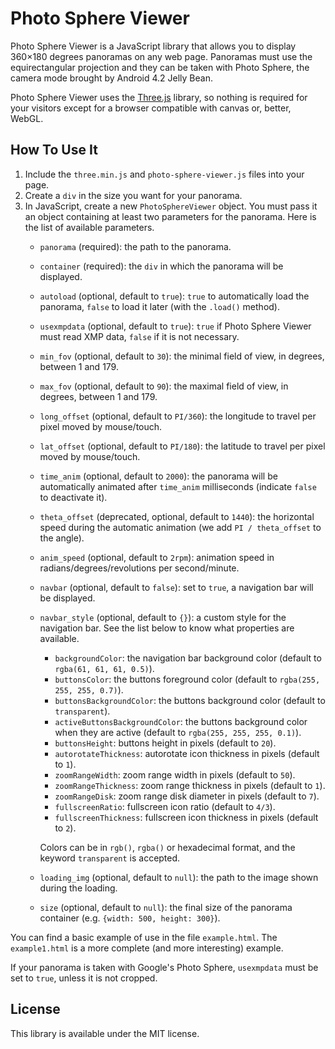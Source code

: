 # Photo Sphere Viewer

Photo Sphere Viewer is a JavaScript library that allows you to display 360×180 degrees panoramas on any web page. Panoramas must use the equirectangular projection and they can be taken with Photo Sphere, the camera mode brought by Android 4.2 Jelly Bean.

Photo Sphere Viewer uses the [Three.js](http://threejs.org) library, so nothing is required for your visitors except for a browser compatible with canvas or, better, WebGL.

## How To Use It

1. Include the `three.min.js` and `photo-sphere-viewer.js` files into your page.
2. Create a `div` in the size you want for your panorama.
3. In JavaScript, create a new `PhotoSphereViewer` object. You must pass it an object containing at least two parameters for the panorama. Here is the list of available parameters.
    * `panorama` (required): the path to the panorama.
    * `container` (required): the `div` in which the panorama will be displayed.
    * `autoload` (optional, default to `true`): `true` to automatically load the panorama, `false` to load it later (with the `.load()` method).
    * `usexmpdata` (optional, default to `true`): `true` if Photo Sphere Viewer must read XMP data, `false` if it is not necessary.
    * `min_fov` (optional, default to `30`): the minimal field of view, in degrees, between 1 and 179.
    * `max_fov` (optional, default to `90`): the maximal field of view, in degrees, between 1 and 179.
    * `long_offset` (optional, default to `PI/360`): the longitude to travel per pixel moved by mouse/touch.
    * `lat_offset` (optional, default to `PI/180`): the latitude to travel per pixel moved by mouse/touch.
    * `time_anim` (optional, default to `2000`): the panorama will be automatically animated after `time_anim` milliseconds (indicate `false` to deactivate it).
    * `theta_offset` (deprecated, optional, default to `1440`): the horizontal speed during the automatic animation (we add `PI / theta_offset` to the angle).
    * `anim_speed` (optional, default to `2rpm`): animation speed in radians/degrees/revolutions per second/minute.
    * `navbar` (optional, default to `false`): set to `true`, a navigation bar will be displayed.
    * `navbar_style` (optional, default to `{}`): a custom style for the navigation bar. See the list below to know what properties are available.
        * `backgroundColor`: the navigation bar background color (default to `rgba(61, 61, 61, 0.5)`).
        * `buttonsColor`: the buttons foreground color (default to `rgba(255, 255, 255, 0.7)`).
        * `buttonsBackgroundColor`: the buttons background color (default to `transparent`).
        * `activeButtonsBackgroundColor`: the buttons background color when they are active (default to `rgba(255, 255, 255, 0.1)`).
        * `buttonsHeight`: buttons height in pixels (default to `20`).
        * `autorotateThickness`: autorotate icon thickness in pixels (default to `1`).
        * `zoomRangeWidth`: zoom range width in pixels (default to `50`).
        * `zoomRangeThickness`: zoom range thickness in pixels (default to `1`).
        * `zoomRangeDisk`: zoom range disk diameter in pixels (default to `7`).
        * `fullscreenRatio`: fullscreen icon ratio (default to `4/3`).
        * `fullscreenThickness`: fullscreen icon thickness in pixels (default to `2`).

        Colors can be in `rgb()`, `rgba()` or hexadecimal format, and the keyword `transparent` is accepted.
    * `loading_img` (optional, default to `null`): the path to the image shown during the loading.
    * `size` (optional, default to `null`): the final size of the panorama container (e.g. `{width: 500, height: 300}`).

You can find a basic example of use in the file `example.html`. The `example1.html` is a more complete (and more interesting) example.

If your panorama is taken with Google's Photo Sphere, `usexmpdata` must be set to `true`, unless it is not cropped.

## License

This library is available under the MIT license.
